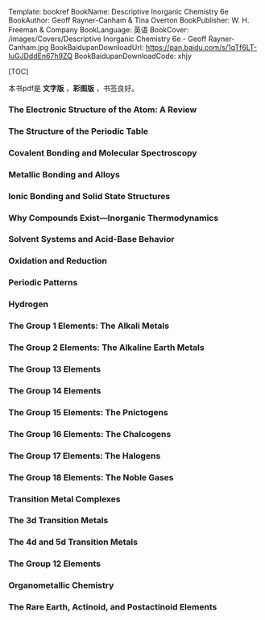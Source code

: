 Template: bookref
BookName: Descriptive Inorganic Chemistry 6e
BookAuthor: Geoff Rayner-Canham & Tina Overton
BookPublisher: W. H. Freeman & Company
BookLanguage: 英语
BookCover: /images/Covers/Descriptive Inorganic Chemistry 6e - Geoff Rayner-Canham.jpg
BookBaidupanDownloadUrl: https://pan.baidu.com/s/1qTf6LT-IuGJDddEn67h9ZQ 
BookBaidupanDownloadCode: xhjy

[TOC]

本书pdf是 **文字版** ，**彩图版** ，书签良好。

### The Electronic Structure of the Atom: A Review 

### The Structure of the Periodic Table 
### Covalent Bonding and Molecular Spectroscopy 
### Metallic Bonding and Alloys 
### Ionic Bonding and Solid State Structures 
### Why Compounds Exist—Inorganic Thermodynamics 

### Solvent Systems and Acid-Base Behavior 
### Oxidation and Reduction 
### Periodic Patterns 
### Hydrogen
### The Group 1 Elements: The Alkali Metals 
### The Group 2 Elements: The Alkaline Earth Metals 
### The Group 13 Elements 
### The Group 14 Elements 
### The Group 15 Elements: The Pnictogens 
### The Group 16 Elements: The Chalcogens 
### The Group 17 Elements: The Halogens
### The Group 18 Elements: The Noble Gases 
### Transition Metal Complexes 
### The 3d Transition Metals 
### The 4d and 5d Transition Metals 
### The Group 12 Elements 
### Organometallic Chemistry 
### The Rare Earth, Actinoid, and Postactinoid Elements